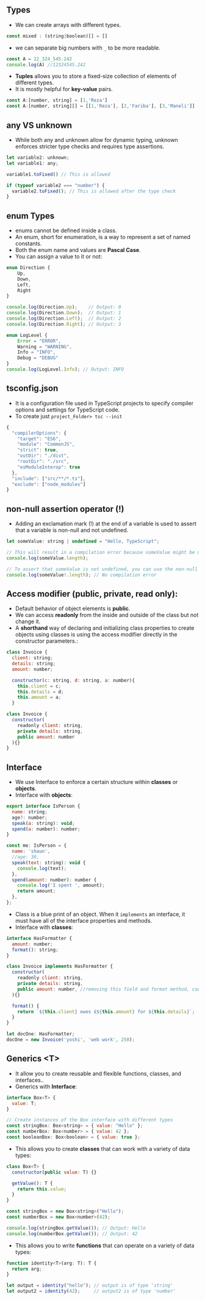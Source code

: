 ## Types
- We can create arrays with different types.
```javascript
const mixed : (string|boolean)[] = []
```
- we can separate big numbers with ```_``` to be more readable.
```javascript
const A = 12_324_545.242
console.log(A) //12324545.242 
```
- **Tuples** allows you to store a fixed-size collection of elements of different types.
- It is mostly helpful for **key-value** pairs. 
```javascript
const A:[number, string] = [1,'Reza']
const A:[number, string][] = [[1,'Reza'], [2,'Fariba'], [3,'Maneli']]
```
## any VS unknown
- While both any and unknown allow for dynamic typing, unknown enforces stricter type checks and requires type assertions.
```javascript
let variable2: unknown;
let variable1: any;

variable1.toFixed() // This is allowed

if (typeof variable2 === "number") {
  variable2.toFixed(); // This is allowed after the type check
}
```
## enum Types
- enums cannot be defined inside a class.
- An enum, short for enumeration, is a way to represent a set of named constants.
- Both the enum name and values are **Pascal Case**.
- You can assign a value to it or not:
```javascript
enum Direction {
    Up,
    Down,
    Left,
    Right
}

console.log(Direction.Up);    // Output: 0
console.log(Direction.Down);  // Output: 1
console.log(Direction.Left);  // Output: 2
console.log(Direction.Right); // Output: 3
```
```javascript
enum LogLevel {
    Error = "ERROR",
    Warning = "WARNING",
    Info = "INFO",
    Debug = "DEBUG"
}
console.log(LogLevel.Info); // Output: INFO
```
## tsconfig.json
- It is a configuration file used in TypeScript projects to specify compiler options and settings for TypeScript code.
- To create just ```project_Folder> tsc --init```
```javascript
{
  "compilerOptions": {
    "target": "ES6",
    "module": "CommonJS",
    "strict": true,
    "outDir": "./dist",
    "rootDir": "./src",
    "esModuleInterop": true
  },
  "include": ["src/**/*.ts"],
  "exclude": ["node_modules"]
}
```
## non-null assertion operator (!) 
- Adding an exclamation mark (!) at the end of a variable is used to assert that a variable is non-null and not undefined.
```javascript
let someValue: string | undefined = "Hello, TypeScript";

// This will result in a compilation error because someValue might be undefined.
console.log(someValue.length);

// To assert that someValue is not undefined, you can use the non-null assertion operator.
console.log(someValue!.length); // No compilation error
```
## Access modifier (public, private, read only): 
- Default behavior of object elements is **public**.
- We can access **readonly** from the inside and outside of the class but not change it.
- A **shorthand** way of declaring and initializing class properties to create objects using classes is using the access modifier directly in the constructor parameters.:
```javascript
class Invoice {
  client: string;
  details: string;
  amount: number;

  constructor(c: string, d: string, a: number){
    this.client = c;
    this.details = d;
    this.amount = a;
  }
```
```javascript
class Invoice {
  constructor(
    readonly client: string, 
    private details: string, 
    public amount: number
  ){}
}
```
## Interface
- We use Interface to enforce a certain structure within **classes** or **objects**.
- Interface with **objects**:
```javascript
export interface IsPerson {
  name: string;
  age?: number;
  speak(a: string): void;
  spend(a: number): number;
}

const me: IsPerson = {
  name: 'shaun',
  //age: 30,
  speak(text: string): void {
    console.log(text);
  },
  spend(amount: number): number {
    console.log('I spent ', amount);
    return amount;
  },
};
```
- Class is a blue print of an object. When it ```implements``` an interface, it must have all of the interface properties and methods.
- Interface with **classes**:
```javascript
interface HasFormatter {
  amount: number;
  format(): string;
}

class Invoice implements HasFormatter {
  constructor(
    readonly client: string, 
    private details: string, 
    public amount: number, //removing this field and format method, causes error because of the interface
  ){}

  format() {  
    return `${this.client} owes £${this.amount} for ${this.details}`;
  }
}

let docOne: HasFormatter;
docOne = new Invoice('yoshi', 'web work', 250);
```
## Generics \<T\>
- It allow you to create reusable and flexible functions, classes, and interfaces..
- Generics with **Interface**:
```javascript
interface Box<T> {
  value: T;
}

// Create instances of the Box interface with different types
const stringBox: Box<string> = { value: "Hello" };
const numberBox: Box<number> = { value: 42 };
const booleanBox: Box<boolean> = { value: true };
```
- This allows you to create **classes** that can work with a variety of data types:
```javascript
class Box<T> {
  constructor(public value: T) {}

  getValue(): T {
    return this.value;
  }
}

const stringBox = new Box<string>("Hello");
const numberBox = new Box<number>(42);

console.log(stringBox.getValue()); // Output: Hello
console.log(numberBox.getValue()); // Output: 42
```
- This allows you to write **functions** that can operate on a variety of data types:
```javascript
function identity<T>(arg: T): T {
  return arg;
}

let output = identity("hello"); // output is of type 'string'
let output2 = identity(42);     // output2 is of type 'number'
```
